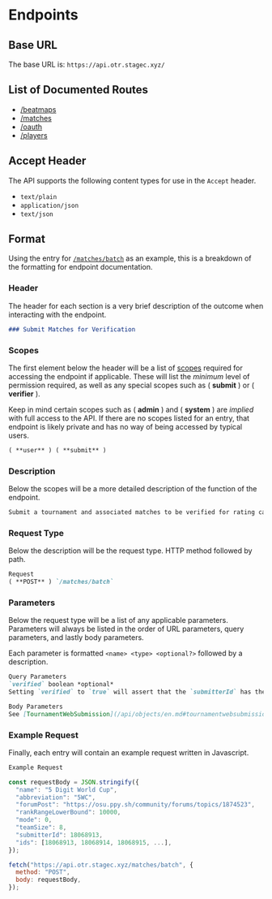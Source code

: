 # Endpoints

## Base URL

The base URL is: `https://api.otr.stagec.xyz/`

## List of Documented Routes

- [/beatmaps](/api/usage/endpoints/beatmaps/en.md)
- [/matches](/api/usage/endpoints/matches/en.md)
- [/oauth](/api/usage/endpoints/oauth/en.md)
- [/players](/api/usage/endpoints/players/en.md)

## Accept Header

The API supports the following content types for use in the `Accept` header.

- `text/plain`
- `application/json`
- `text/json`

## Format

Using the entry for [`/matches/batch`](./matches/en.md#submit-matches-for-verification) as an example, this is a breakdown of the formatting for endpoint documentation.

### Header

The header for each section is a very brief description of the outcome when interacting with the endpoint.

```md
### Submit Matches for Verification
```

### Scopes

The first element below the header will be a list of [scopes](/api/scopes/en.md) required for accessing the endpoint if applicable. These will list the *minimum* level of permission required, as well as any special scopes such as ( **submit** ) or ( **verifier** ).

Keep in mind certain scopes such as ( **admin** ) and ( **system** ) are *implied* with full access to the API. If there are no scopes listed for an entry, that endpoint is likely private and has no way of being accessed by typical users.

```md
( **user** ) ( **submit** )
```

### Description

Below the scopes will be a more detailed description of the function of the endpoint.

```md
Submit a tournament and associated matches to be verified for rating calculation
```

### Request Type

Below the description will be the request type. HTTP method followed by path.

```md
Request
( **POST** ) `/matches/batch`
```

### Parameters

Below the request type will be a list of any applicable parameters. Parameters will always be listed in the order of URL parameters, query parameters, and lastly body parameters.

Each parameter is formatted `<name> <type> <optional?>` followed by a description.

```md
Query Parameters
`verified` boolean *optional*
Setting `verified` to `true` will assert that the `submitterId` has the ( **verifier** ) scope

Body Parameters
See [TournamentWebSubmission](/api/objects/en.md#tournamentwebsubmission)
```

### Example Request

Finally, each entry will contain an example request written in Javascript.

```js
Example Request

const requestBody = JSON.stringify({
  "name": "5 Digit World Cup",
  "abbreviation": "5WC",
  "forumPost": "https://osu.ppy.sh/community/forums/topics/1874523",
  "rankRangeLowerBound": 10000,
  "mode": 0,
  "teamSize": 8,
  "submitterId": 18068913,
  "ids": [18068913, 18068914, 18068915, ...],
});

fetch("https://api.otr.stagec.xyz/matches/batch", {
  method: "POST",
  body: requestBody,
});
```